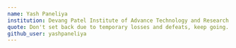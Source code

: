 ```yaml
---
name: Yash Paneliya
institution: Devang Patel Institute of Advance Technology and Research
quote: Don't set back due to temporary losses and defeats, keep going.
github_user: yashpaneliya
---
```

